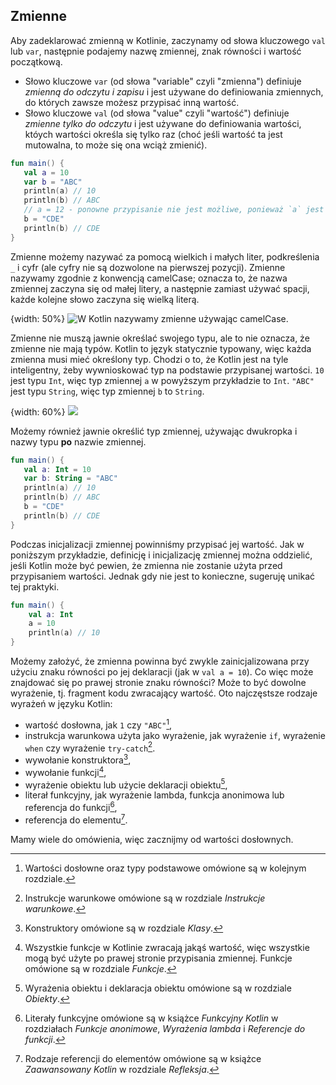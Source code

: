 ## Zmienne

Aby zadeklarować zmienną w Kotlinie, zaczynamy od słowa kluczowego `val` lub `var`, następnie podajemy nazwę zmiennej, znak równości i wartość początkową.
* Słowo kluczowe `var` (od słowa "variable" czyli "zmienna") definiuje *zmienną do odczytu i zapisu* i jest używane do definiowania zmiennych, do których zawsze możesz przypisać inną wartość. 
* Słowo kluczowe `val` (od słowa "value" czyli "wartość") definiuje *zmienne tylko do odczytu* i jest używane do definiowania wartości, któych wartości określa się tylko raz (choć jeśli wartość ta jest mutowalna, to może się ona wciąż zmienić). 

```kotlin
fun main() {
   val a = 10
   var b = "ABC"
   println(a) // 10
   println(b) // ABC
   // a = 12 - ponowne przypisanie nie jest możliwe, ponieważ `a` jest tylko do odczytu!
   b = "CDE"
   println(b) // CDE
}
```

Zmienne możemy nazywać za pomocą wielkich i małych liter, podkreślenia `_` i cyfr (ale cyfry nie są dozwolone na pierwszej pozycji). Zmienne nazywamy zgodnie z konwencją camelCase; oznacza to, że nazwa zmiennej zaczyna się od małej litery, a następnie zamiast używać spacji, każde kolejne słowo zaczyna się wielką literą.

{width: 50%}
![W Kotlin nazywamy zmienne używając camelCase.](camelCase.png)

Zmienne nie muszą jawnie określać swojego typu, ale to nie oznacza, że zmienne nie mają typów. Kotlin to język statycznie typowany, więc każda zmienna musi mieć określony typ. Chodzi o to, że Kotlin jest na tyle inteligentny, żeby wywnioskować typ na podstawie przypisanej wartości. `10` jest typu `Int`, więc typ zmiennej `a` w powyższym przykładzie to `Int`. `"ABC"` jest typu `String`, więc typ zmiennej `b` to `String`.

{width: 60%}
![](104_inference.png)

Możemy również jawnie określić typ zmiennej, używając dwukropka i nazwy typu **po** nazwie zmiennej.

```kotlin
fun main() {
   val a: Int = 10
   var b: String = "ABC"
   println(a) // 10
   println(b) // ABC
   b = "CDE"
   println(b) // CDE
}
```

Podczas inicjalizacji zmiennej powinniśmy przypisać jej wartość. Jak w poniższym przykładzie, definicję i inicjalizację zmiennej można oddzielić, jeśli Kotlin może być pewien, że zmienna nie zostanie użyta przed przypisaniem wartości. Jednak gdy nie jest to konieczne, sugeruję unikać tej praktyki.

```kotlin
fun main() {
    val a: Int
    a = 10
    println(a) // 10
}
```

Możemy założyć, że zmienna powinna być zwykle zainicjalizowana przy użyciu znaku równości po jej deklaracji (jak w `val a = 10`). Co więc może znajdować się po prawej stronie znaku równości? Może to być dowolne wyrażenie, tj. fragment kodu zwracający wartość. Oto najczęstsze rodzaje wyrażeń w języku Kotlin:
* wartość dosłowna, jak `1` czy `"ABC"`[^03_2],
* instrukcja warunkowa użyta jako wyrażenie, jak wyrażenie `if`, wyrażenie `when` czy wyrażenie `try-catch`[^03_3].
* wywołanie konstruktora[^03_4],
* wywołanie funkcji[^03_5],
* wyrażenie obiektu lub użycie deklaracji obiektu[^03_6],
* literał funkcyjny, jak wyrażenie lambda, funkcja anonimowa lub referencja do funkcji[^03_7],
* referencja do elementu[^03_8].

Mamy wiele do omówienia, więc zacznijmy od wartości dosłownych.

[^03_2]: Wartości dosłowne oraz typy podstawowe omówione są w kolejnym rozdziale.
[^03_3]: Instrukcje warunkowe omówione są w rozdziale *Instrukcje warunkowe*.
[^03_4]: Konstruktory omówione są w rozdziale *Klasy*.
[^03_5]: Wszystkie funkcje w Kotlinie zwracają jakąś wartość, więc wszystkie mogą być użyte po prawej stronie przypisania zmiennej. Funkcje omówione są w rozdziale *Funkcje*.
[^03_6]: Wyrażenia obiektu i deklaracja obiektu omówione są w rozdziale *Obiekty*.
[^03_7]: Literały funkcyjne omówione są w książce *Funkcyjny Kotlin* w rozdziałach *Funkcje anonimowe*, *Wyrażenia lambda* i *Referencje do funkcji*.
[^03_8]: Rodzaje referencji do elementów omówione są w książce *Zaawansowany Kotlin* w rozdziale *Refleksja*.